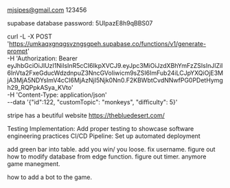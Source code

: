 mjsipes@gmail.com
123456

supabase database password: 5UIpazE8h9qBBS07


curl -L -X POST 'https://umkaqxgnqgsvzngsgpeh.supabase.co/functions/v1/generate-prompt' \
  -H 'Authorization: Bearer eyJhbGciOiJIUzI1NiIsInR5cCI6IkpXVCJ9.eyJpc3MiOiJzdXBhYmFzZSIsInJlZiI6InVta2FxeGducWdzdnpuZ3NncGVoIiwicm9sZSI6ImFub24iLCJpYXQiOjE3MjA3MjA5NDYsImV4cCI6MjAzNjI5Njk0Nn0.F2KBWbtCvdNNwfPG0PDetHymgh29_RQPpkASya_KVto' \
  -H 'Content-Type: application/json' \
  --data '{"id":122, "customTopic": "monkeys", "difficulty": 5}'

  
stripe has a beutiful website
https://thebluedesert.com/


Testing Implementation: Add proper testing to showcase software engineering practices
CI/CD Pipeline: Set up automated deployment

add green bar into table. add you win/ you loose. fix username. 
figure out how to modify database from edge function. figure out timer. anymore game manegment.

how to add a bot to the game.
